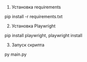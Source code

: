 1) Установка requirements

pip install -r requirements.txt

2) Установка Playwright

pip install playwright, 
playwright install

3) Запуск скрипта

py main.py